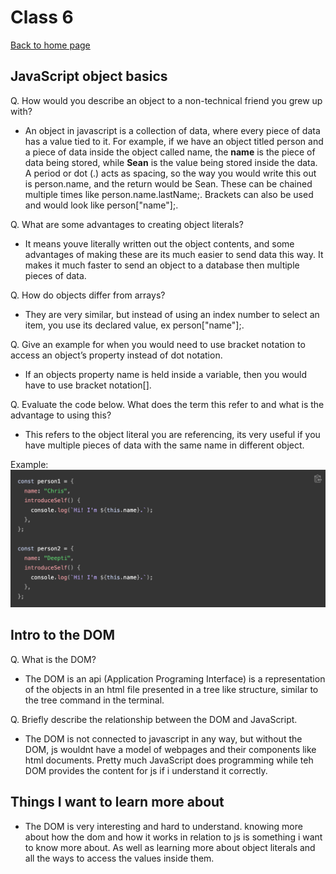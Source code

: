 # Class 6

[Back to home page](../README.md)

## JavaScript object basics

Q. How would you describe an object to a non-technical friend you grew up with?

- An object in javascript is a collection of data, where every piece of data has a value tied to it. For example, if we have an object titled person and a piece of data inside the object called name, the **name** is the piece of data being stored, while **Sean** is the value being stored inside the data. A period or dot (.) acts as spacing, so the way you would write this out is person.name, and the return would be Sean. These can be chained multiple times like person.name.lastName;. Brackets can also be used and would look like person["name"];.

Q. What are some advantages to creating object literals?

- It means youve literally written out the object contents, and some advantages of making these are its much easier to send data this way. It makes it much faster to send an object to a database then multiple pieces of data.

Q. How do objects differ from arrays?

- They are very similar, but instead of using an index number to select an item, you use its declared value, ex person["name"];.

Q. Give an example for when you would need to use bracket notation to access an object’s property instead of dot notation.

- If an objects property name is held inside a variable, then you would have to use bracket notation[].

Q. Evaluate the code below. What does the term this refer to and what is the advantage to using this?

- This refers to the object literal you are referencing, its very useful if you have multiple pieces of data with the same name in different object.

Example: ![Javascript this example](../201-pictures/js-this-example.png)

## Intro to the DOM

Q. What is the DOM?

- The DOM is an api (Application Programing Interface) is a representation of the objects in an html file presented in a tree like structure, similar to the tree command in the terminal.

Q. Briefly describe the relationship between the DOM and JavaScript.

- The DOM is not connected to javascript in any way, but without the DOM, js wouldnt have a model of webpages and their components like html documents. Pretty much JavaScript does programming while teh DOM provides the content for js if i understand it correctly.

## Things I want to learn more about

- The DOM is very interesting and hard to understand. knowing more about how the dom and how it  works in relation to js is something i want to know more about. As well as learning more about object literals and all the ways to access the values inside them.
